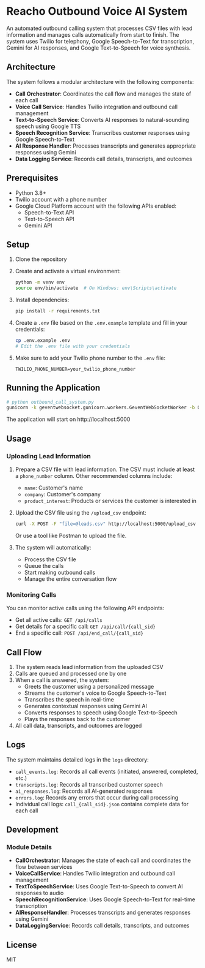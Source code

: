 # Reacho Outbound Voice AI System

An automated outbound calling system that processes CSV files with lead information and manages calls automatically from start to finish. The system uses Twilio for telephony, Google Speech-to-Text for transcription, Gemini for AI responses, and Google Text-to-Speech for voice synthesis.

## Architecture

The system follows a modular architecture with the following components:

- **Call Orchestrator**: Coordinates the call flow and manages the state of each call
- **Voice Call Service**: Handles Twilio integration and outbound call management
- **Text-to-Speech Service**: Converts AI responses to natural-sounding speech using Google TTS
- **Speech Recognition Service**: Transcribes customer responses using Google Speech-to-Text
- **AI Response Handler**: Processes transcripts and generates appropriate responses using Gemini
- **Data Logging Service**: Records call details, transcripts, and outcomes

## Prerequisites

- Python 3.8+
- Twilio account with a phone number
- Google Cloud Platform account with the following APIs enabled:
  - Speech-to-Text API
  - Text-to-Speech API
  - Gemini API

## Setup

1. Clone the repository

2. Create and activate a virtual environment:

   ```bash
   python -m venv env
   source env/bin/activate  # On Windows: env\Scripts\activate
   ```

3. Install dependencies:

   ```bash
   pip install -r requirements.txt
   ```

4. Create a `.env` file based on the `.env.example` template and fill in your credentials:

   ```bash
   cp .env.example .env
   # Edit the .env file with your credentials
   ```

5. Make sure to add your Twilio phone number to the `.env` file:

   ```
   TWILIO_PHONE_NUMBER=your_twilio_phone_number
   ```

## Running the Application

```bash
# python outbound_call_system.py
gunicorn -k geventwebsocket.gunicorn.workers.GeventWebSocketWorker -b 0.0.0.0:5000 outbound_call_system:app
```

The application will start on http://localhost:5000

## Usage

### Uploading Lead Information

1. Prepare a CSV file with lead information. The CSV must include at least a `phone_number` column. Other recommended columns include:

   - `name`: Customer's name
   - `company`: Customer's company
   - `product_interest`: Products or services the customer is interested in

2. Upload the CSV file using the `/upload_csv` endpoint:

   ```bash
   curl -X POST -F "file=@leads.csv" http://localhost:5000/upload_csv
   ```

   Or use a tool like Postman to upload the file.

3. The system will automatically:
   - Process the CSV file
   - Queue the calls
   - Start making outbound calls
   - Manage the entire conversation flow

### Monitoring Calls

You can monitor active calls using the following API endpoints:

- Get all active calls: `GET /api/calls`
- Get details for a specific call: `GET /api/call/{call_sid}`
- End a specific call: `POST /api/end_call/{call_sid}`

## Call Flow

1. The system reads lead information from the uploaded CSV
2. Calls are queued and processed one by one
3. When a call is answered, the system:
   - Greets the customer using a personalized message
   - Streams the customer's voice to Google Speech-to-Text
   - Transcribes the speech in real-time
   - Generates contextual responses using Gemini AI
   - Converts responses to speech using Google Text-to-Speech
   - Plays the responses back to the customer
4. All call data, transcripts, and outcomes are logged

## Logs

The system maintains detailed logs in the `logs` directory:

- `call_events.log`: Records all call events (initiated, answered, completed, etc.)
- `transcripts.log`: Records all transcribed customer speech
- `ai_responses.log`: Records all AI-generated responses
- `errors.log`: Records any errors that occur during call processing
- Individual call logs: `call_{call_sid}.json` contains complete data for each call

## Development

### Module Details

- **CallOrchestrator**: Manages the state of each call and coordinates the flow between services
- **VoiceCallService**: Handles Twilio integration and outbound call management
- **TextToSpeechService**: Uses Google Text-to-Speech to convert AI responses to audio
- **SpeechRecognitionService**: Uses Google Speech-to-Text for real-time transcription
- **AIResponseHandler**: Processes transcripts and generates responses using Gemini
- **DataLoggingService**: Records call details, transcripts, and outcomes

## License

MIT
